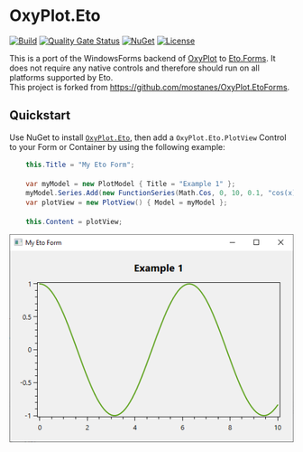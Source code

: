 # OxyPlot.Eto

[![Build](https://github.com/rafntor/OxyPlot.Eto/actions/workflows/dotnet.yml/badge.svg)](https://github.com/rafntor/OxyPlot.Eto/actions/workflows/dotnet.yml)
[![Quality Gate Status](https://sonarcloud.io/api/project_badges/measure?project=rafntor_OxyPlot.Eto&metric=alert_status)](https://sonarcloud.io/summary/new_code?id=rafntor_OxyPlot.Eto)
[![NuGet](http://img.shields.io/nuget/v/OxyPlot.Eto.svg)](https://www.nuget.org/packages/OxyPlot.Eto/)
[![License](https://img.shields.io/github/license/rafntor/OxyPlot.Eto)](LICENSE)

This is a port of the WindowsForms backend of [OxyPlot](https://github.com/oxyplot/oxyplot) to [Eto.Forms](https://github.com/picoe/Eto). It does not require any native controls and therefore should run on all platforms supported by Eto.  
This project is forked from https://github.com/mostanes/OxyPlot.EtoForms.

## Quickstart

Use NuGet to install [`OxyPlot.Eto`](https://www.nuget.org/packages/OxyPlot.Eto/), then add a `OxyPlot.Eto.PlotView` Control to your Form or Container by using the following example:  
```cs
	this.Title = "My Eto Form";

	var myModel = new PlotModel { Title = "Example 1" };
	myModel.Series.Add(new FunctionSeries(Math.Cos, 0, 10, 0.1, "cos(x)"));
	var plotView = new PlotView() { Model = myModel };

	this.Content = plotView;
```

![](./quickstart.png)  
